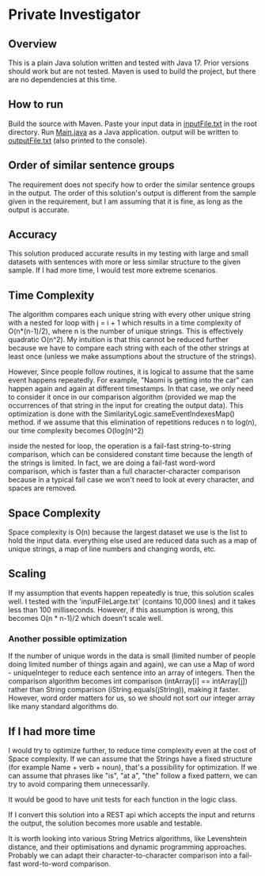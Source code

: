 # Private Investigator

## Overview

This is a plain Java solution written and tested with Java 17. Prior versions should work but are not tested.
Maven is used to build the project, but there are no dependencies at this time.

## How to run

Build the source with Maven. Paste your input data in [inputFile.txt](inputFile.txt) in the root directory. Run [Main.java](src%2Fmain%2Fjava%2Fcom%2FcodingChallenge%2FPrivateInvestigator%2FMain.java) as a Java application. output will be written to [outputFile.txt](outputFile.txt) (also printed to the console).

## Order of similar sentence groups
The requirement does not specify how to order the similar sentence groups in the output. The order of this solution's output is different from the sample given in the requirement, but I am assuming that it is fine, as long as the output is accurate.

## Accuracy
This solution produced accurate results in my testing with large and small datasets with sentences with more or less similar structure to the given sample. If I had more time, I would test more extreme scenarios.


## Time Complexity

The algorithm compares each unique string with every other unique string with a nested for loop with j = i + 1 which results in a time complexity of
O(n*(n-1)/2), where n is the number of unique strings. This is effectively quadratic O(n^2). My intuition is that this cannot be reduced further because we have to compare each string with each of the other strings at least once (unless we make assumptions about the structure of the strings).

However, Since people follow routines, it is logical to assume that the same event happens repeatedly. For example, "Naomi is getting into the car" can
happen again and again at different timestamps. In that case, we only need to consider it once in our comparison algorithm (provided we map the occurrences of that string in the input
for creating the output data). This optimization is done with the SimilarityLogic.sameEventIndexesMap() method. if we assume that this elimination of repetitions reduces n to log(n),
our time complexity becomes O(log(n)^2)

inside the nested for loop, the operation is a fail-fast string-to-string comparison, which can be considered constant time because the length of the strings is limited. In fact, we are doing a fail-fast word-word comparison, which is faster than a full character-character comparison because in a typical fail case we won't need to look at every character, and spaces are removed. 

## Space Complexity

Space complexity is O(n) because the largest dataset we use is the list<String> to hold the input data. everything else used are reduced data such as a map of unique strings, a map of line numbers and changing words, etc.


## Scaling 

If my assumption that events happen repeatedly is true, this solution scales well. I tested with the 'inputFileLarge.txt' (contains 10,000 lines) and it takes less than 100 milliseconds. However, if this assumption is wrong, this becomes O(n * n-1)/2 which doesn't scale well.

### Another possible optimization 

If the number of unique words in the data is small (limited number of people doing limited number of things again and again), we can use a Map of word - uniqueInteger to reduce each sentence into an array of integers.
Then the comparison algorithm becomes int comparison (intArray[i] == intArray[j]) rather than String comparison (iString.equals(jString)), making it faster. However, word order matters for us, so we should not sort our integer array like many standard algorithms do.

## If I had more time

I would try to optimize further, to reduce time complexity even at the cost of Space complexity. If we can assume that the Strings have a fixed structure (for example Name + verb + noun), that's a possibility for optimization. If we can assume that phrases like "is", "at a", "the" follow a fixed pattern, we can try to avoid comparing them unnecessarily.

It would be good to have unit tests for each function in the logic class.

If I convert this solution into a REST api which accepts the input and returns the output, the solution becomes more usable and testable.

It is worth looking into various String Metrics algorithms, like Levenshtein distance, and their optimisations and dynamic programming approaches. Probably we can adapt their character-to-character comparison into a fail-fast word-to-word comparison.



